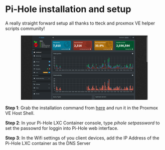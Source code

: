 # Pi-Hole installation and setup

A really straight forward setup all thanks to tteck and proxmox VE helper scripts community!

<center><img src="../images/pihole.png" alt="Alt Text" style="width:80%; height:auto;"></center>

**Step 1**: Grab the installation command from [here](https://community-scripts.github.io/ProxmoxVE/scripts?id=pihole) and run it in the Proxmox VE Host Shell. 

**Step 2**: In your Pi-Hole LXC Container console, type *pihole setpassword* to set the passowrd for loggin into Pi-Hole web interface. 

**Step 3**: In the Wifi settings of you client devices, add the IP Address of the Pi-Hole LXC container as the DNS Server


